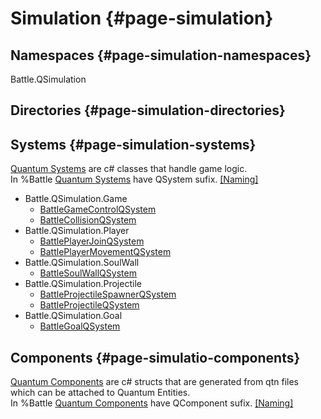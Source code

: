 # Simulation {#page-simulation}

## Namespaces {#page-simulation-namespaces}

Battle.QSimulation

## Directories {#page-simulation-directories}

## Systems {#page-simulation-systems}

[Quantum Systems](https://doc.photonengine.com/quantum/current/manual/quantum-ecs/systems) are c# classes that handle game logic.  
In %Battle [Quantum Systems](https://doc.photonengine.com/quantum/current/manual/quantum-ecs/systems) have QSystem sufix. [[Naming]](#index-naming)

- Battle.QSimulation.Game
  - [BattleGameControlQSystem](#Battle.QSimulation.Game.BattleGameControlQSystem)
  - [BattleCollisionQSystem](#Battle.QSimulation.Game.BattleCollisionQSystem)
- Battle.QSimulation.Player
  - [BattlePlayerJoinQSystem](#Battle.QSimulation.Player.BattlePlayerJoinQSystem) 
  - [BattlePlayerMovementQSystem](#Battle.QSimulation.Player.BattlePlayerMovementQSystem)
- Battle.QSimulation.SoulWall
  - [BattleSoulWallQSystem](#Battle.QSimulation.SoulWall.BattleSoulWallQSystem)
- Battle.QSimulation.Projectile
  - [BattleProjectileSpawnerQSystem](#Battle.QSimulation.Projectile.BattleProjectileSpawnerQSystem)
  - [BattleProjectileQSystem](#Battle.QSimulation.Projectile.BattleProjectileQSystem)
- Battle.QSimulation.Goal
  - [BattleGoalQSystem](#Battle.QSimulation.Goal.BattleGoalQSystem)

## Components {#page-simulatio-components}

[Quantum Components](https://doc.photonengine.com/quantum/current/manual/quantum-ecs/dsl) are c# structs that are generated from qtn files which can be attached to Quantum Entities.  
In %Battle [Quantum Components](https://doc.photonengine.com/quantum/current/manual/quantum-ecs/dsl) have QComponent sufix. [[Naming]](#index-naming)
